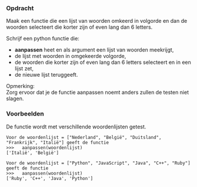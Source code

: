 ### Opdracht

Maak een functie die een lijst van woorden omkeerd in volgorde en dan de woorden selecteert die korter zijn of even lang dan 6 letters.

Schrijf een python functie die:
+ **aanpassen** heet en als argument een lijst van woorden meekrijgt,
+ de lijst met woorden in omgekeerde volgorde,
+  de woorden die korter zijn of even lang dan 6 letters selecteert en in een lijst zet,
+ de nieuwe lijst teruggeeft.

Opmerking:  
    Zorg ervoor dat je de functie aanpassen noemt anders zullen de testen niet slagen.


### Voorbeelden

De functie wordt met verschillende woordenlijsten getest.
    
    Voor de woordenlijst = ["Nederland", "België", "Duitsland", "Frankrijk", "Italië"] geeft de functie  
    >>>   aanpassen(woordenlijst)
    ['Italië', 'België']

    Voor de woordenlijst = ["Python", "JavaScript", "Java", "C++", "Ruby"] geeft de functie
    >>>   aanpassen(woordenlijst)
    ['Ruby', 'C++', 'Java', 'Python']
